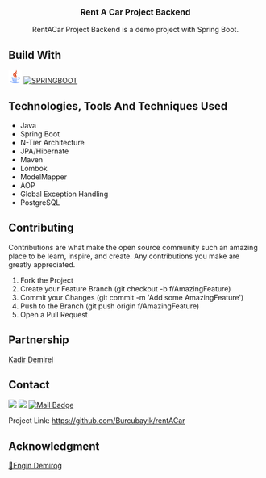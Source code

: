 <h3 align="center"> Rent A Car Project Backend</h3>
 <p align="center"> RentACar Project Backend is a demo project with Spring Boot. </p>
 
## Build With
 <a href="https://github.com/Burcubayik" rel="nofollow"><img align="" alt="JAVA" width="26px" src="https://raw.githubusercontent.com/kadirdemirel/kadirdemirel/main/images/java.png" style="max-width:100%;"></a>
 <a href="https://github.com/Burcubayik" rel="nofollow"><img align="" alt="SPRINGBOOT" width="26px" src="https://miro.medium.com/fit/c/294/294/1*R6jBaoIrvb49knSiTJ7lgA.png" style="max-width:100%;"></a>

## Technologies, Tools And Techniques Used
- Java
- Spring Boot
- N-Tier Architecture
- JPA/Hibernate
- Maven
- Lombok
- ModelMapper
- AOP
- Global Exception Handling
- PostgreSQL

## Contributing
Contributions are what make the open source community such an amazing place to be learn, inspire, and create. Any contributions you make are greatly appreciated.

1. Fork the Project
2. Create your Feature Branch (git checkout -b f/AmazingFeature)
3. Commit your Changes (git commit -m 'Add some AmazingFeature')
4. Push to the Branch (git push origin f/AmazingFeature)
5. Open a Pull Request


## Partnership
<a href="https://github.com/kadirdemirel">Kadir Demirel</a>

## Contact
[![](https://img.shields.io/badge/linkedin-%230077B5.svg?&style=for-the-badge&logo=linkedin&logoColor=white)](https://www.linkedin.com/in/burcubayik/)
[![](https://img.shields.io/badge/medium-%2312100E.svg?&style=for-the-badge&logo=medium&logoColor=white)](https://medium.com/burcubayik98)
[![Mail Badge](https://img.shields.io/badge/burcu.bayik98@gmail.com-c14438?style=for-the-badge&logo=Gmail&logoColor=white&link=mailto:burcu.bayik98@gmail.com)](mailto:burcu.bayik98@gmail.com)

Project Link: https://github.com/Burcubayik/rentACar
## Acknowledgment

<a href="https://github.com/engindemirog%22%3E">🙏Engin Demiroğ</a>
